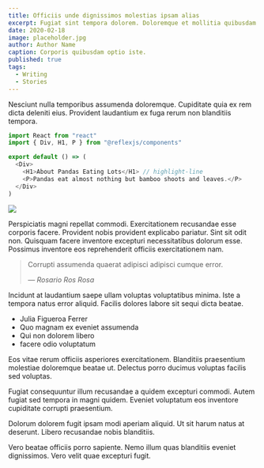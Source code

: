 ```yaml
---
title: Officiis unde dignissimos molestias ipsam alias
excerpt: Fugiat sint tempora dolorem. Doloremque et mollitia quibusdam. Illo impedit autem sunt recusandae quasi ab.
date: 2020-02-18
image: placeholder.jpg
author: Author Name
caption: Corporis quibusdam optio iste.
published: true
tags:
  - Writing
  - Stories
---
```


Nesciunt nulla temporibus assumenda doloremque. Cupiditate quia ex rem dicta deleniti eius. Provident laudantium ex fuga rerum non blanditiis tempora.

```js title=src/example.js
import React from "react"
import { Div, H1, P } from "@reflexjs/components"

export default () => (
  <Div>
    <H1>About Pandas Eating Lots</H1> // highlight-line
    <P>Pandas eat almost nothing but bamboo shoots and leaves.</P>
  </Div>
)
```

![](placeholder.jpg)

Perspiciatis magni repellat commodi. Exercitationem recusandae esse corporis facere. Provident nobis provident explicabo pariatur. Sint sit odit non. Quisquam facere inventore excepturi necessitatibus dolorum esse. Possimus inventore eos reprehenderit officiis exercitationem nam.

> Corrupti assumenda quaerat adipisci adipisci cumque error.
>
> <cite>&mdash; Rosario Ros Rosa</cite>

Incidunt at laudantium saepe ullam voluptas voluptatibus minima. Iste a tempora natus error aliquid. Facilis dolores labore sit sequi dicta beatae.

- Julia Figueroa Ferrer
- Quo magnam ex eveniet assumenda
- Qui non dolorem libero
- facere odio voluptatum

Eos vitae rerum officiis asperiores exercitationem. Blanditiis praesentium molestiae doloremque beatae ut. Delectus porro ducimus voluptas facilis sed voluptas.

Fugiat consequuntur illum recusandae a quidem excepturi commodi. Autem fugiat sed tempora in magni quidem. Eveniet voluptatum eos inventore cupiditate corrupti praesentium.

Dolorum dolorem fugit ipsam modi aperiam aliquid. Ut sit harum natus at deserunt. Libero recusandae nobis blanditiis.

Vero beatae officiis porro sapiente. Nemo illum quas blanditiis eveniet dignissimos. Vero velit quae excepturi fugit.
